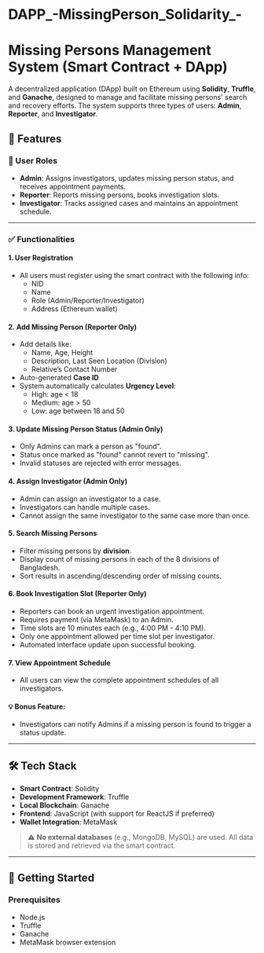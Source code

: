 # DAPP_-MissingPerson_Solidarity_-
# Missing Persons Management System (Smart Contract + DApp)

A decentralized application (DApp) built on Ethereum using **Solidity**, **Truffle**, and **Ganache**, designed to manage and facilitate missing persons' search and recovery efforts. The system supports three types of users: **Admin**, **Reporter**, and **Investigator**.

## 📌 Features

### 🔐 User Roles
- **Admin**: Assigns investigators, updates missing person status, and receives appointment payments.
- **Reporter**: Reports missing persons, books investigation slots.
- **Investigator**: Tracks assigned cases and maintains an appointment schedule.

---

### ✅ Functionalities

#### 1. User Registration
- All users must register using the smart contract with the following info:
  - NID
  - Name
  - Role (Admin/Reporter/Investigator)
  - Address (Ethereum wallet)

#### 2. Add Missing Person (Reporter Only)
- Add details like:
  - Name, Age, Height
  - Description, Last Seen Location (Division)
  - Relative’s Contact Number
- Auto-generated **Case ID**
- System automatically calculates **Urgency Level**:
  - High: age < 18
  - Medium: age > 50
  - Low: age between 18 and 50

#### 3. Update Missing Person Status (Admin Only)
- Only Admins can mark a person as "found".
- Status once marked as "found" cannot revert to "missing".
- Invalid statuses are rejected with error messages.

#### 4. Assign Investigator (Admin Only)
- Admin can assign an investigator to a case.
- Investigators can handle multiple cases.
- Cannot assign the same investigator to the same case more than once.

#### 5. Search Missing Persons
- Filter missing persons by **division**.
- Display count of missing persons in each of the 8 divisions of Bangladesh.
- Sort results in ascending/descending order of missing counts.

#### 6. Book Investigation Slot (Reporter Only)
- Reporters can book an urgent investigation appointment.
- Requires payment (via MetaMask) to an Admin.
- Time slots are 10 minutes each (e.g., 4:00 PM - 4:10 PM).
- Only one appointment allowed per time slot per investigator.
- Automated interface update upon successful booking.

#### 7. View Appointment Schedule
- All users can view the complete appointment schedules of all investigators.

#### 💡 Bonus Feature:
- Investigators can notify Admins if a missing person is found to trigger a status update.

---

## 🛠️ Tech Stack

- **Smart Contract**: Solidity
- **Development Framework**: Truffle
- **Local Blockchain**: Ganache
- **Frontend**: JavaScript (with support for ReactJS if preferred)
- **Wallet Integration**: MetaMask

> ⚠️ **No external databases** (e.g., MongoDB, MySQL) are used. All data is stored and retrieved via the smart contract.

---

## 🚀 Getting Started

### Prerequisites
- Node.js
- Truffle
- Ganache
- MetaMask browser extension

